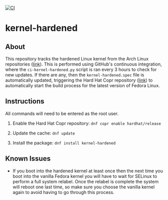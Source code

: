 [![CI](https://github.com/noatsecure/kernel-hardened/actions/workflows/kernel-hardened.yml/badge.svg)](https://github.com/noatsecure/kernel-hardened/actions/workflows/kernel-hardened.yml)

# kernel-hardened

## About
This repository tracks the hardened Linux kernel from the Arch Linux repositories ([link](https://archlinux.org/packages/extra/x86_64/linux-hardened)). This is performed using GitHub's continuous integration, where the `ci-kernel-hardened.py` script is ran every 3 hours to check for new updates. If there are any, then the `kernel-hardened.spec` file is automatically updated, triggering the Hard Hat Copr repository ([link](https://copr.fedorainfracloud.org/coprs/hardhat/release)) to automatically start the build process for the latest version of Fedora Linux.

## Instructions
All commands will need to be entered as the root user.

1. Enable the Hard Hat Copr repository: `dnf copr enable hardhat/release`
  
2. Update the cache: `dnf update`
  
3. Install the package: `dnf install kernel-hardened`

## Known Issues
- If you boot into the hardened kernel at least once then the next time you boot into the vanilla Fedora kernel you will have to wait for SELinux to perform a full system relabel. Once the relabel is complete the system will reboot one last time, so make sure you choose the vanilla kernel again to avoid having to go through this process.
